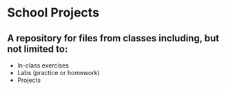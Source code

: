 # School Projects
## A repository for files from classes including, but not limited to:
* In-class exercises
* Labs (practice or homework)
* Projects
